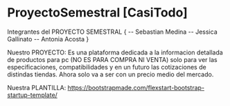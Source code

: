 # ProyectoSemestral [CasiTodo]
Integrantes del PROYECTO SEMESTRAL
{
  -- Sebastian Medina
  -- Jessica Gallinato
  -- Antonia Acosta
}

Nuestro PROYECTO:
Es una plataforma dedicada a la informacion detallada de productos para pc (NO ES PARA COMPRA NI VENTA) solo para
ver las especificaciones, compatibilidades y en un futuro las cotizaciones de distindas tiendas. Ahora solo va a 
ser con un precio medio del mercado.

Nuestra PLANTILLA:
https://bootstrapmade.com/flexstart-bootstrap-startup-template/
